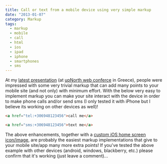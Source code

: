 ```yaml
---
title: Call or text from a mobile device using very simple markup
date: "2013-01-07"
category: Markup
tags:
  - markup
  - mobile
  - call
  - html
  - ios
  - ipad
  - iphone
  - smartphones
  - sms
---
```


At my [latest presentation](https://speakerdeck.com/tsevdos/pragmatic-responsive-web-design "Pragmatic Responsive Web Design") (at [upNorth web conferce](http://www.upnorthconf.gr "upNorth web Conference") in Greece), people were impressed with some very trivial markup that can add many points to your mobile site (and not only) with minimum effort. With the below very easy to implement markup you can make your site interact with the device in order to make phone calls and/or send sms (I only tested it with iPhone but I believe its working on other devices as well)!

```html
<a href="tel:+306948123456">call me</a>

<a href="sms:+306948123456">text me</a>
```

The above enhancements, together with a [custom iOS home screen icon/image](http://phrappe.com/markup/how-to-attach-a-custom-apple-iphoneipad-icon-to-your-website/ "How to attach a custom apple iPhone/iPad icon to your website"), are probably the easiest markup implementations that give to your mobile site/app many more extra points! If you've tested the above example with other devices (android, windows, blackberry, etc.) please confirm that it's working (just leave a comment)...
